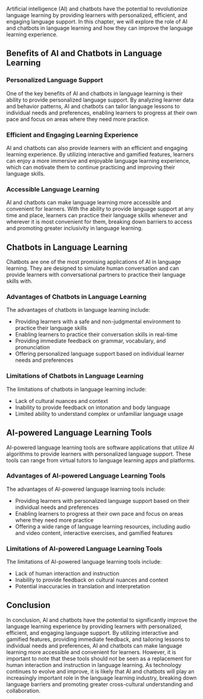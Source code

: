 
Artificial intelligence (AI) and chatbots have the potential to revolutionize language learning by providing learners with personalized, efficient, and engaging language support. In this chapter, we will explore the role of AI and chatbots in language learning and how they can improve the language learning experience.

Benefits of AI and Chatbots in Language Learning
------------------------------------------------

### Personalized Language Support

One of the key benefits of AI and chatbots in language learning is their ability to provide personalized language support. By analyzing learner data and behavior patterns, AI and chatbots can tailor language lessons to individual needs and preferences, enabling learners to progress at their own pace and focus on areas where they need more practice.

### Efficient and Engaging Learning Experience

AI and chatbots can also provide learners with an efficient and engaging learning experience. By utilizing interactive and gamified features, learners can enjoy a more immersive and enjoyable language learning experience, which can motivate them to continue practicing and improving their language skills.

### Accessible Language Learning

AI and chatbots can make language learning more accessible and convenient for learners. With the ability to provide language support at any time and place, learners can practice their language skills whenever and wherever it is most convenient for them, breaking down barriers to access and promoting greater inclusivity in language learning.

Chatbots in Language Learning
-----------------------------

Chatbots are one of the most promising applications of AI in language learning. They are designed to simulate human conversation and can provide learners with conversational partners to practice their language skills with.

### Advantages of Chatbots in Language Learning

The advantages of chatbots in language learning include:

* Providing learners with a safe and non-judgmental environment to practice their language skills
* Enabling learners to practice their conversation skills in real-time
* Providing immediate feedback on grammar, vocabulary, and pronunciation
* Offering personalized language support based on individual learner needs and preferences

### Limitations of Chatbots in Language Learning

The limitations of chatbots in language learning include:

* Lack of cultural nuances and context
* Inability to provide feedback on intonation and body language
* Limited ability to understand complex or unfamiliar language usage

AI-powered Language Learning Tools
----------------------------------

AI-powered language learning tools are software applications that utilize AI algorithms to provide learners with personalized language support. These tools can range from virtual tutors to language learning apps and platforms.

### Advantages of AI-powered Language Learning Tools

The advantages of AI-powered language learning tools include:

* Providing learners with personalized language support based on their individual needs and preferences
* Enabling learners to progress at their own pace and focus on areas where they need more practice
* Offering a wide range of language learning resources, including audio and video content, interactive exercises, and gamified features

### Limitations of AI-powered Language Learning Tools

The limitations of AI-powered language learning tools include:

* Lack of human interaction and instruction
* Inability to provide feedback on cultural nuances and context
* Potential inaccuracies in translation and interpretation

Conclusion
----------

In conclusion, AI and chatbots have the potential to significantly improve the language learning experience by providing learners with personalized, efficient, and engaging language support. By utilizing interactive and gamified features, providing immediate feedback, and tailoring lessons to individual needs and preferences, AI and chatbots can make language learning more accessible and convenient for learners. However, it is important to note that these tools should not be seen as a replacement for human interaction and instruction in language learning. As technology continues to evolve and improve, it is likely that AI and chatbots will play an increasingly important role in the language learning industry, breaking down language barriers and promoting greater cross-cultural understanding and collaboration.
